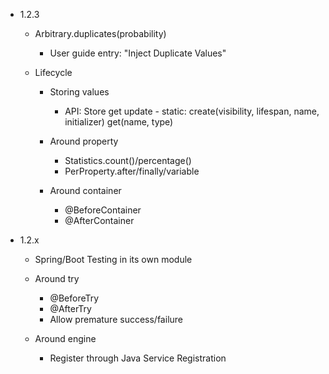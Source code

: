 - 1.2.3

    - Arbitrary.duplicates(probability)
      - User guide entry: "Inject Duplicate Values"

    - Lifecycle
        - Storing values
            - API: Store
                    get
                    update
                    - static:
                        create(visibility, lifespan, name, initializer)
                        get(name, type)

        - Around property
            - Statistics.count()/percentage()
            - PerProperty.after/finally/variable
        - Around container
            - @BeforeContainer
            - @AfterContainer

- 1.2.x
  
    - Spring/Boot Testing in its own module
 
    - Around try
      - @BeforeTry
      - @AfterTry
      - Allow premature success/failure

    - Around engine
      - Register through Java Service Registration
